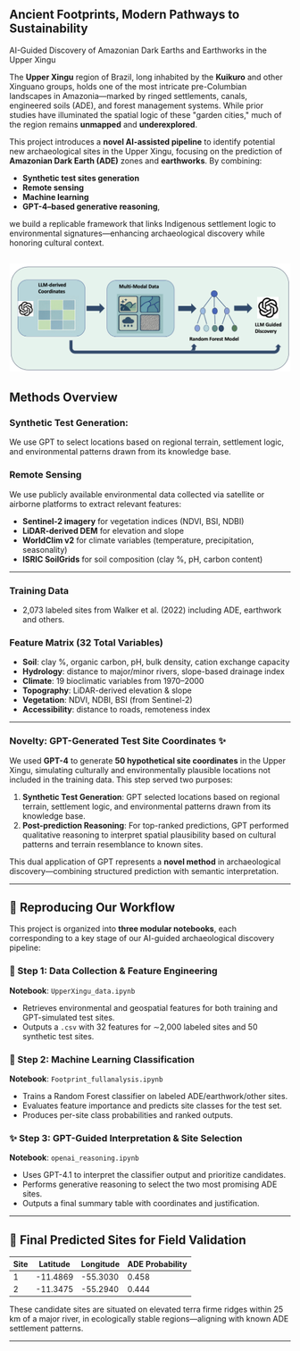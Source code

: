 ## Ancient Footprints, Modern Pathways to Sustainability
AI-Guided Discovery of Amazonian Dark Earths and Earthworks in the Upper Xingu

The **Upper Xingu** region of Brazil, long inhabited by the **Kuikuro** and other Xinguano groups, holds one of the most intricate pre-Columbian landscapes in Amazonia—marked by ringed settlements, canals, engineered soils (ADE), and forest management systems. While prior studies have illuminated the spatial logic of these "garden cities," much of the region remains **unmapped** and **underexplored**.

This project introduces a **novel AI-assisted pipeline** to identify potential new archaeological sites in the Upper Xingu, focusing on the prediction of **Amazonian Dark Earth (ADE)** zones and **earthworks**. By combining:
- **Synthetic test sites generation**
- **Remote sensing**  
- **Machine learning**  
- **GPT-4–based generative reasoning**,  

we build a replicable framework that links Indigenous settlement logic to environmental signatures—enhancing archaeological discovery while honoring cultural context.

![AI-assisted archaeological discovery pipeline](project_flowchart.png)
---

## Methods Overview
### Synthetic Test Generation: 
We use GPT to select locations based on regional terrain, settlement logic, and environmental patterns drawn from its knowledge base.

### Remote Sensing
We use publicly available environmental data collected via satellite or airborne platforms to extract relevant features:
- **Sentinel-2 imagery** for vegetation indices (NDVI, BSI, NDBI)
- **LiDAR-derived DEM** for elevation and slope
- **WorldClim v2** for climate variables (temperature, precipitation, seasonality)
- **ISRIC SoilGrids** for soil composition (clay %, pH, carbon content)

---

### Training Data
- 2,073 labeled sites from Walker et al. (2022) including ADE, earthwork and others.

### Feature Matrix (32 Total Variables)
- **Soil**: clay %, organic carbon, pH, bulk density, cation exchange capacity  
- **Hydrology**: distance to major/minor rivers, slope-based drainage index  
- **Climate**: 19 bioclimatic variables from 1970–2000  
- **Topography**: LiDAR-derived elevation & slope  
- **Vegetation**: NDVI, NDBI, BSI (from Sentinel-2)  
- **Accessibility**: distance to roads, remoteness index  

---

### Novelty: GPT-Generated Test Site Coordinates ✨

We used **GPT-4** to generate **50 hypothetical site coordinates** in the Upper Xingu, simulating culturally and environmentally plausible locations not included in the training data. This step served two purposes:

1. **Synthetic Test Generation**: GPT selected locations based on regional terrain, settlement logic, and environmental patterns drawn from its knowledge base.
2. **Post-prediction Reasoning**: For top-ranked predictions, GPT performed qualitative reasoning to interpret spatial plausibility based on cultural patterns and terrain resemblance to known sites.

This dual application of GPT represents a **novel method** in archaeological discovery—combining structured prediction with semantic interpretation.

---

## 🔁 Reproducing Our Workflow

This project is organized into **three modular notebooks**, each corresponding to a key stage of our AI-guided archaeological discovery pipeline:

### 🧱 Step 1: Data Collection & Feature Engineering
**Notebook**: `UpperXingu_data.ipynb`  
- Retrieves environmental and geospatial features for both training and GPT-simulated test sites.  
- Outputs a `.csv` with 32 features for ∼2,000 labeled sites and 50 synthetic test sites.

### 🌲 Step 2: Machine Learning Classification
**Notebook**: `Footprint_fullanalysis.ipynb`  
- Trains a Random Forest classifier on labeled ADE/earthwork/other sites.  
- Evaluates feature importance and predicts site classes for the test set.  
- Produces per-site class probabilities and ranked outputs.

### ✨ Step 3: GPT-Guided Interpretation & Site Selection
**Notebook**: `openai_reasoning.ipynb`  
- Uses GPT-4.1 to interpret the classifier output and prioritize candidates.  
- Performs generative reasoning to select the two most promising ADE sites.  
- Outputs a final summary table with coordinates and justification.

---

## 📍 Final Predicted Sites for Field Validation

| Site | Latitude   | Longitude  | ADE Probability |
|------|------------|------------|-----------------|
| 1    | -11.4869   | -55.3030   | 0.458           |
| 2    | -11.3475   | -55.2940   | 0.444           |

These candidate sites are situated on elevated terra firme ridges within 25 km of a major river, in ecologically stable regions—aligning with known ADE settlement patterns.

---


